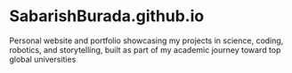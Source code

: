 # SabarishBurada.github.io
Personal website and portfolio showcasing my projects in science, coding, robotics, and storytelling, built as part of my academic journey toward top global universities
